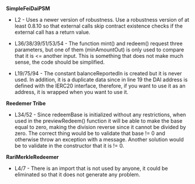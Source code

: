 **SimpleFeiDaiPSM**
- L2 - Uses a newer version of robustness.
Use a robustness version of at least 0.8.10 so that external calls skip contract existence checks if the external call has a return value.

- L36/38/39/51/53/54 - The function mint() and redeem() request three parameters, but one of them (minAmountOut) is only used to compare that it is <= another input. This is something that does not make much sense, the code should be simplified.

- L19/75/94 - The constant balanceReportedIn is created but it is never used. In addition, it is a duplicate data since in line 19 the DAI address is defined with the IERC20 interface, therefore, if you want to use it as an address, it is wrapped when you want to use it.

**Reedemer Tribe**
- L34/52 - Since redeemBase is initialized without any restrictions, when used in the previewRedeem() function it will be able to make the base equal to zero, making the division reverse since it cannot be divided by zero.
The correct thing would be to validate that base != 0 and otherwise throw an exception with a message. Another solution would be to validate in the constructor that it is != 0.

**RariMerkleRedeemer**
- L4/7 - There is an import that is not used by anyone, it could be eliminated so that it does not generate any problem.